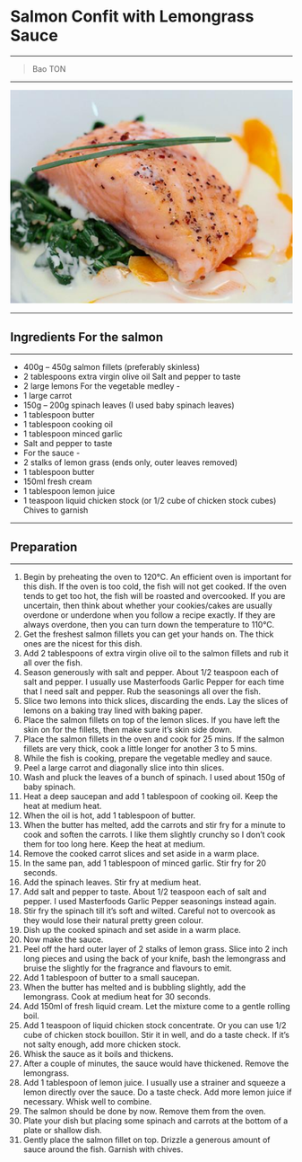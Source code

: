 
# Salmon Confit with Lemongrass Sauce

--------------------------------------------

> Bao TON

--------------------------------------------

![Saumon Confit](recipes/saumon.jpg)

---------------------------------------------

##  Ingredients For the salmon 

---------------------------------------------

- 400g – 450g salmon fillets (preferably skinless)
- 2 tablespoons extra virgin olive oil Salt and pepper to taste
- 2 large lemons For the vegetable medley -
- 1 large carrot
- 150g – 200g spinach leaves (I used baby spinach leaves)
- 1 tablespoon butter
- 1 tablespoon cooking oil
- 1 tablespoon minced garlic
- Salt and pepper to taste
- For the sauce -
- 2 stalks of lemon grass (ends only, outer leaves removed)
- 1 tablespoon butter
- 150ml fresh cream
- 1 tablespoon lemon juice
- 1 teaspoon liquid chicken stock (or 1/2 cube of chicken stock cubes) Chives to garnish

-------------------------------------------

## Preparation

-------------------------------------------

1. Begin by preheating the oven to 120°C. An efficient oven is important for this dish. If the oven is too cold, the fish will not get cooked. If the oven tends to get too hot, the fish will be roasted and overcooked. If you are uncertain, then think about whether your cookies/cakes are usually overdone or underdone when you follow a recipe exactly. If they are always overdone, then you can turn down the temperature to 110°C.
2. Get the freshest salmon fillets you can get your hands on. The thick ones are the nicest for this dish.
3. Add 2 tablespoons of extra virgin olive oil to the salmon fillets and rub it all over the fish.
4. Season generously with salt and pepper. About 1/2 teaspoon each of salt and pepper. I usually use Masterfoods Garlic Pepper for each time that I need salt and pepper. Rub the seasonings all over the fish.
5. Slice two lemons into thick slices, discarding the ends. Lay the slices of lemons on a baking tray lined with baking paper.
6. Place the salmon fillets on top of the lemon slices. If you have left the skin on for the fillets, then make sure it’s skin side down.
7. Place the salmon fillets in the oven and cook for 25 mins. If the salmon fillets are very thick, cook a little longer for another 3 to 5 mins.
8. While the fish is cooking, prepare the vegetable medley and sauce.
9. Peel a large carrot and diagonally slice into thin slices.
10. Wash and pluck the leaves of a bunch of spinach. I used about 150g of baby spinach.
11. Heat a deep saucepan and add 1 tablespoon of cooking oil. Keep the heat at medium heat.
12. When the oil is hot, add 1 tablespoon of butter.
13. When the butter has melted, add the carrots and stir fry for a minute to cook and soften the carrots. I like them slightly crunchy so I don’t cook them for too long here. Keep the heat at medium.
14. Remove the cooked carrot slices and set aside in a warm place.
15. In the same pan, add 1 tablespoon of minced garlic. Stir fry for 20 seconds.
16. Add the spinach leaves. Stir fry at medium heat.
17. Add salt and pepper to taste. About 1/2 teaspoon each of salt and pepper. I used Masterfoods Garlic Pepper seasonings instead again.
18. Stir fry the spinach till it’s soft and wilted. Careful not to overcook as they would lose their natural pretty green colour.
19. Dish up the cooked spinach and set aside in a warm place.
20. Now make the sauce.
21. Peel off the hard outer layer of 2 stalks of lemon grass. Slice into 2 inch long pieces and using the back of your knife, bash the lemongrass and bruise the slightly for the fragrance and flavours to emit.
22. Add 1 tablespoon of butter to a small saucepan.
23. When the butter has melted and is bubbling slightly, add the lemongrass. Cook at medium heat for 30 seconds.
24. Add 150ml of fresh liquid cream. Let the mixture come to a gentle rolling boil.
25. Add 1 teaspoon of liquid chicken stock concentrate. Or you can use 1/2 cube of chicken stock bouillon. Stir it in well, and do a taste check. If it’s not salty enough, add more chicken stock.
26. Whisk the sauce as it boils and thickens.
27. After a couple of minutes, the sauce would have thickened. Remove the lemongrass.
28. Add 1 tablespoon of lemon juice. I usually use a strainer and squeeze a lemon directly over the sauce. Do a taste check. Add more lemon juice if necessary. Whisk well to combine.
29. The salmon should be done by now. Remove them from the oven.
30. Plate your dish but placing some spinach and carrots at the bottom of a plate or shallow dish.
31. Gently place the salmon fillet on top. Drizzle a generous amount of sauce around the fish. Garnish with chives.